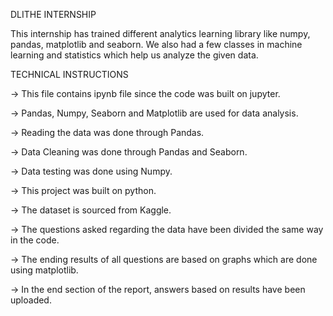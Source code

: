 DLITHE INTERNSHIP

This internship has trained  different analytics learning library like numpy, pandas, matplotlib and seaborn.
We also had a few classes in machine learning and statistics which help us analyze the given data.

TECHNICAL INSTRUCTIONS

-> This file contains ipynb file since the code was built on jupyter.

-> Pandas, Numpy, Seaborn and Matplotlib are used for data analysis.

-> Reading the data was done through Pandas.

-> Data Cleaning was done through Pandas and Seaborn.

-> Data testing was done using Numpy.

-> This project was built on python.

-> The dataset is sourced from Kaggle.

-> The questions asked regarding the data have been divided the same way in the code.

-> The ending results of all questions are based on graphs which are done using matplotlib.

-> In the end section of the report, answers based on results have been uploaded.



